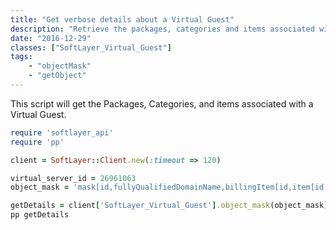 ```yaml
---
title: "Get verbose details about a Virtual Guest"
description: "Retrieve the packages, categories and items associated with a Virtual Guest."
date: "2016-12-29"
classes: ["SoftLayer_Virtual_Guest"]
tags:
    - "objectMask"
    - "getObject"
---
```


This script will get the Packages, Categories, and items associated with a Virtual Guest. 

```ruby
require 'softlayer_api'
require 'pp'

client = SoftLayer::Client.new(:timeout => 120)

virtual_server_id = 26961063
object_mask = 'mask[id,fullyQualifiedDomainName,billingItem[id,item[id,description],category[name,id],children[id,item[id,description],category[name,id]]]]'

getDetails = client['SoftLayer_Virtual_Guest'].object_mask(object_mask).object_with_id(virtual_server_id).getObject
pp getDetails
```